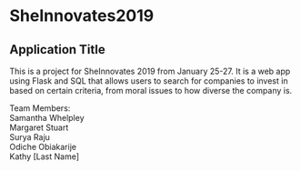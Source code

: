 # SheInnovates2019

## Application Title

This is a project for SheInnovates 2019 from January 25-27. It is a web app using Flask and SQL that allows 
users to search for companies to invest in based on certain criteria, from moral issues to how diverse the company is.

Team Members:   
    Samantha Whelpley  
    Margaret Stuart  
    Surya Raju   
    Odiche Obiakarije   
    Kathy [Last Name]   
